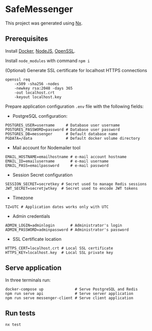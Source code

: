 # SafeMessenger

This project was generated using [Nx](https://nx.dev).

## Prerequisites

Install [Docker](https://www.docker.com/get-started), [NodeJS](https://nodejs.org/en/), [OpenSSL](https://www.openssl.org/).  

Install `node_modules` with command `npm i`

(Optional) Generate SSL certificate for localhost HTTPS connections 
```
openssl req 
    -x509 -sha256 -nodes 
    -newkey rsa:2048 -days 365 
    -out localhost.crt
    -keyout localhost.key 
```

Prepare application configuration `.env` file with the following fields:
* PostgreSQL configuration:
```
POSTGRES_USER=username     # Database user username
POSTGRES_PASSWORD=password # Database user password
POSTGRES_DB=messenger      # Default database name
PGDATA=/data               # Default docker volume directory
```
* Mail account for Nodemailer tool
```
EMAIL_HOSTNAME=emailhostname # e-mail account hostname
EMAIL_ID=emailusername       # e-mail username
EMAIL_PASS=emailpassword     # e-mail password
```
* Session Secret configuration
```
SESSION_SECRET=secretkey # Secret used to manage Redis sessions 
JWT_SECRET=secretjwtkey  # Secret used to encode JWT tokens
```
* Timezone
```
TZ=UTC # Application dates works only with UTC
```
* Admin credentials
```
ADMIN_LOGIN=adminlogin       # Administrator's login
ADMIN_PASSWORD=adminpassword # Administrator's password
```
* SSL Certificate location
```
HTTPS_CERT=localhost.crt # Local SSL certificate
HTTPS_KEY=localhost.key  # Local SSL private key
```

## Serve application

In three terminals run:
```
docker-compose up              # Serve PostgreSQL and Redis
npm run serve api              # Serve server application
npm run serve messenger-client # Serve client application
```

## Run tests
```
nx test
```
